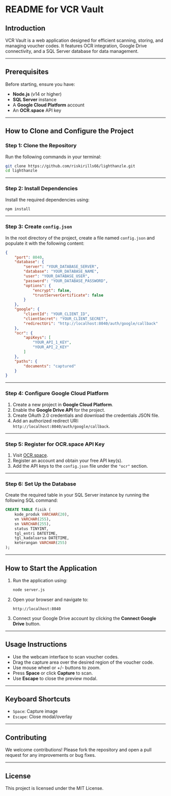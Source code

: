 # README for VCR Vault

## Introduction

VCR Vault is a web application designed for efficient scanning, storing, and managing voucher codes. It features OCR integration, Google Drive connectivity, and a SQL Server database for data management.

---

## Prerequisites

Before starting, ensure you have:

- **Node.js** (v14 or higher)
- **SQL Server** instance
- A **Google Cloud Platform** account
- An **OCR.space** API key

---

## How to Clone and Configure the Project

### Step 1: Clone the Repository

Run the following commands in your terminal:

```bash
git clone https://github.com/riskirills66/lighthanzle.git
cd lighthanzle
```

---

### Step 2: Install Dependencies

Install the required dependencies using:

```bash
npm install
```

---

### Step 3: Create `config.json`

In the root directory of the project, create a file named `config.json` and populate it with the following content:

```json
{
    "port": 8040,
    "database": {
        "server": "YOUR_DATABASE_SERVER",
        "database": "YOUR_DATABASE_NAME",
        "user": "YOUR_DATABASE_USER",
        "password": "YOUR_DATABASE_PASSWORD",
        "options": {
            "encrypt": false,
            "trustServerCertificate": false
        }
    },
    "google": {
        "clientId": "YOUR_CLIENT_ID",
        "clientSecret": "YOUR_CLIENT_SECRET",
        "redirectUri": "http://localhost:8040/auth/google/callback"
    },
    "ocr": {
        "apiKeys": [
            "YOUR_API_1_KEY",
            "YOUR_API_2_KEY"
        ]
    },
    "paths": {
        "documents": "captured"
    }
}
```

---

### Step 4: Configure Google Cloud Platform

1. Create a new project in **Google Cloud Platform**.
2. Enable the **Google Drive API** for the project.
3. Create OAuth 2.0 credentials and download the credentials JSON file.
4. Add an authorized redirect URI: `http://localhost:8040/auth/google/callback`.

---

### Step 5: Register for OCR.space API Key

1. Visit [OCR.space](https://ocr.space/ocrapi).
2. Register an account and obtain your free API key(s).
3. Add the API keys to the `config.json` file under the `"ocr"` section.

---

### Step 6: Set Up the Database

Create the required table in your SQL Server instance by running the following SQL command:

```sql
CREATE TABLE fisik (
    kode_produk VARCHAR(20),
    vn VARCHAR(255),
    sn VARCHAR(255),
    status TINYINT,
    tgl_entri DATETIME,
    tgl_kadaluarsa DATETIME,
    keterangan VARCHAR(255)
);
```

---

## How to Start the Application

1. Run the application using:

   ```bash
   node server.js
   ```

2. Open your browser and navigate to:

   ```
   http://localhost:8040
   ```

3. Connect your Google Drive account by clicking the **Connect Google Drive** button.

---

## Usage Instructions

- Use the webcam interface to scan voucher codes.
- Drag the capture area over the desired region of the voucher code.
- Use mouse wheel or +/- buttons to zoom.
- Press **Space** or click **Capture** to scan.
- Use **Escape** to close the preview modal.

---

## Keyboard Shortcuts

- `Space`: Capture image
- `Escape`: Close modal/overlay

---

## Contributing

We welcome contributions! Please fork the repository and open a pull request for any improvements or bug fixes.

---

## License

This project is licensed under the MIT License.